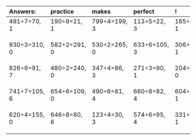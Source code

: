 | Answers: | practice | makes | perfect | ! |
| :--- | :--- | :--- | :--- | :--- |
| 491÷7=70, 1 | 190÷9=21, 1 | 799÷4=199, 3 | 113÷5=22, 3 | 165÷4=41, 1 | 
|   |   |   |   |   | 
|   |   |   |   |   | 
|   |   |   |   |   | 
| 930÷3=310, 0 | 582÷2=291, 0 | 530÷2=265, 0 | 633÷6=105, 3 | 306÷5=61, 1 | 
|   |   |   |   |   | 
|   |   |   |   |   | 
|   |   |   |   |   | 
| 826÷9=91, 7 | 480÷2=240, 0 | 347÷4=86, 3 | 271÷3=90, 1 | 204÷6=34, 0 | 
|   |   |   |   |   | 
|   |   |   |   |   | 
|   |   |   |   |   | 
| 741÷7=105, 6 | 654÷6=109, 0 | 490÷6=81, 4 | 660÷8=82, 4 | 604÷3=201, 1 | 
|   |   |   |   |   | 
|   |   |   |   |   | 
|   |   |   |   |   | 
| 620÷4=155, 0 | 646÷8=80, 6 | 123÷4=30, 3 | 574÷6=95, 4 | 331÷3=110, 1 | 
|   |   |   |   |   | 
|   |   |   |   |   | 
|   |   |   |   |   | 
